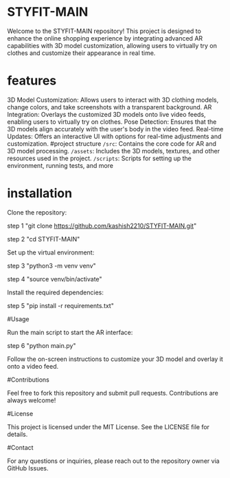 # STYFIT-MAIN
Welcome to the STYFIT-MAIN repository! This project is designed to enhance the online shopping experience by integrating advanced AR capabilities with 3D model customization, allowing users to virtually try on clothes and customize their appearance in real time.
# features 
3D Model Customization: Allows users to interact with 3D clothing models, change colors, and take screenshots with a transparent background.
AR Integration: Overlays the customized 3D models onto live video feeds, enabling users to virtually try on clothes.
Pose Detection: Ensures that the 3D models align accurately with the user's body in the video feed.
Real-time Updates: Offers an interactive UI with options for real-time adjustments and customization.
#project structure
`/src`: Contains the core code for AR and 3D model processing.
`/assets`: Includes the 3D models, textures, and other resources used in the project.
`/scripts`: Scripts for setting up the environment, running tests, and more
# installation

Clone the repository:

step 1 "git clone https://github.com/kashish2210/STYFIT-MAIN.git"

step 2 "cd STYFIT-MAIN"

Set up the virtual environment:

step 3 "python3 -m venv venv"

step 4 "source venv/bin/activate"

Install the required dependencies:

step 5 "pip install -r requirements.txt"

#Usage

Run the main script to start the AR interface:

step 6 "python main.py"

Follow the on-screen instructions to customize your 3D model and overlay it onto a video feed.

#Contributions

Feel free to fork this repository and submit pull requests. Contributions are always welcome!

#License

This project is licensed under the MIT License. See the LICENSE file for details.

#Contact

For any questions or inquiries, please reach out to the repository owner via GitHub Issues.



